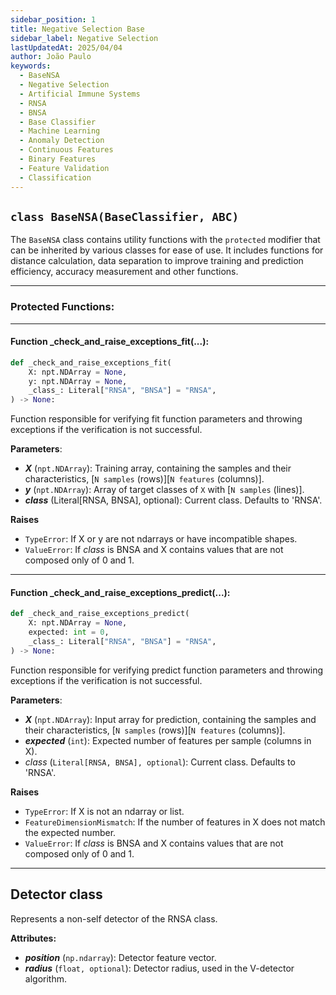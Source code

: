 ```yaml
---
sidebar_position: 1
title: Negative Selection Base
sidebar_label: Negative Selection
lastUpdatedAt: 2025/04/04
author: João Paulo
keywords:
  - BaseNSA
  - Negative Selection
  - Artificial Immune Systems
  - RNSA
  - BNSA
  - Base Classifier
  - Machine Learning
  - Anomaly Detection
  - Continuous Features
  - Binary Features
  - Feature Validation
  - Classification
---
```


## ``class BaseNSA(BaseClassifier, ABC)``

The ``BaseNSA`` class contains utility functions with the ``protected`` modifier that can be inherited by various classes for ease of use. It includes functions for distance calculation, data separation to improve training and prediction efficiency, accuracy measurement and other functions.

---

### Protected Functions:

---

#### Function _check_and_raise_exceptions_fit(...):
```python
def _check_and_raise_exceptions_fit(
    X: npt.NDArray = None,
    y: npt.NDArray = None,
    _class_: Literal["RNSA", "BNSA"] = "RNSA",
) -> None:
```
Function responsible for verifying fit function parameters and throwing exceptions if the verification is not successful.

**Parameters**:
* ***X*** (``npt.NDArray``): Training array, containing the samples and their characteristics, [``N samples`` (rows)][``N features`` (columns)].
* ***y*** (``npt.NDArray``): Array of target classes of ``X`` with [``N samples`` (lines)].
* ***_class_*** (Literal[RNSA, BNSA], optional): Current class. Defaults to 'RNSA'.

**Raises**
* ``TypeError``: If X or y are not ndarrays or have incompatible shapes.
* ``ValueError``: If _class_ is BNSA and X contains values that are not composed only of 0 and 1.

---

#### Function _check_and_raise_exceptions_predict(...):
```python
def _check_and_raise_exceptions_predict(
    X: npt.NDArray = None,
    expected: int = 0,
    _class_: Literal["RNSA", "BNSA"] = "RNSA",
) -> None:
```
Function responsible for verifying predict function parameters and throwing exceptions if the verification is not successful.

**Parameters**:
* ***X*** (``npt.NDArray``): Input array for prediction, containing the samples and their characteristics, [``N samples`` (rows)][``N features`` (columns)].
* ***expected*** (``int``): Expected number of features per sample (columns in X).
* _class_ (``Literal[RNSA, BNSA], optional``): Current class. Defaults to 'RNSA'.

**Raises**
* ``TypeError``: If X is not an ndarray or list.
* ``FeatureDimensionMismatch``: If the number of features in X does not match the expected number.
* ``ValueError``: If _class_ is BNSA and X contains values that are not composed only of 0 and 1.

---

## Detector class

Represents a non-self detector of the RNSA class.

**Attributes:**

* ***position*** (``np.ndarray``): Detector feature vector.
* ***radius*** (``float, optional``): Detector radius, used in the V-detector algorithm.